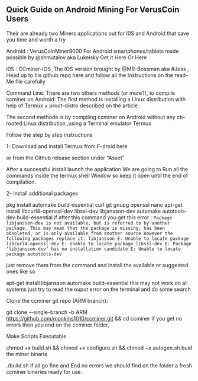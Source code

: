 ## Quick Guide on Android Mining For VerusCoin Users


Their are already two Miners applications out for I0S and Android that save you time and worth a try

Android :
VerusCoinMiner9000 For Android smartphones/tablets made possible by @shmutalov aka Lukeisky Get it Here Or Here

I0S :
CCminer-IOS ,The IOS version brought by @MR-Bossman aka #Jess , Head up to his github repo here and follow all the Instructions on the read-Me file carefully

Command Line:
There are two others methods (or more?), to compile ccminer on Android: The first method is installing a Linux distribution with help of Termux + proot-distro described on the article .

The second methode is by compiling ccminer on Android  without any ch-rooted Linux distribution ,using a Terminal emulator Termux

Follow the step by step instructions

1- Download and install Termux from F-droid here

or from the Github release section under “Asset”

After a successful install launch the application We are going to Run all the commands inside the termux shell Window so keep it open until the end of compilation.

2- Install additional packages

  pkg install automake build-essential curl git gnupg openssl nano
apt-get install libcurl4-openssl-dev libssl-dev libjansson-dev
automake autotools-dev build-essential
if after this command you get this error : ` Package libjansson-dev is not available, but is referred to by another package. This may mean that the package is missing, has been obsoleted, or is only available from another source However the following packages replace it: libjansson E: Unable to locate package libcurl4-openssl-dev E: Unable to locate package libssl-dev E: Package ‘libjansson-dev’ has no installation candidate E: Unable to locate package autotools-dev `

just remove them from the command and install the available or suggested ones like so

apt-get install  libjansson automake build-essential
this may not work on all systems just try to read the ouput error on the terminal and do some search

Clone the ccminer git repo (ARM branch):

git clone --single-branch -b ARM https://github.com/monkins1010/ccminer.git && cd ccminer
if you get no errors then you end on the ccminer folder,

Make Scripts Executable

chmod +x build.sh && chmod +x configure.sh && chmod +x autogen.sh
buid the miner binarie

./build.sh
if all go fine and End no errors we should find on the folder a fresh ccminer binaries ready for use .
